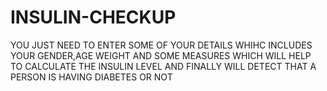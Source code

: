 # INSULIN-CHECKUP

YOU JUST NEED TO ENTER SOME OF YOUR DETAILS WHIHC INCLUDES YOUR GENDER,AGE WEIGHT AND SOME MEASURES WHICH WILL HELP TO CALCULATE THE INSULIN LEVEL AND FINALLY WILL DETECT THAT A PERSON IS HAVING DIABETES OR NOT 
